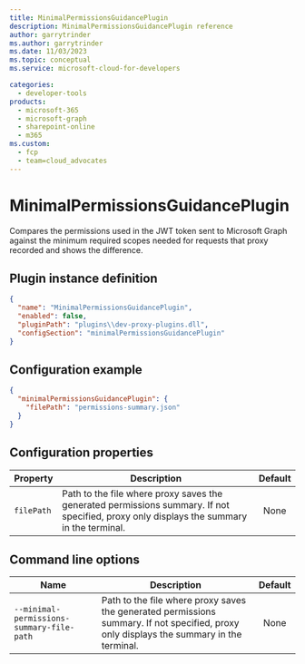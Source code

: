 ```yaml
---
title: MinimalPermissionsGuidancePlugin
description: MinimalPermissionsGuidancePlugin reference
author: garrytrinder
ms.author: garrytrinder
ms.date: 11/03/2023
ms.topic: conceptual
ms.service: microsoft-cloud-for-developers

categories:
  - developer-tools
products:
  - microsoft-365
  - microsoft-graph
  - sharepoint-online
  - m365
ms.custom:
  - fcp
  - team=cloud_advocates
---
```


# MinimalPermissionsGuidancePlugin

Compares the permissions used in the JWT token sent to Microsoft Graph against the minimum required scopes needed for requests that proxy recorded and shows the difference.

## Plugin instance definition

```json
{
  "name": "MinimalPermissionsGuidancePlugin",
  "enabled": false,
  "pluginPath": "plugins\\dev-proxy-plugins.dll",
  "configSection": "minimalPermissionsGuidancePlugin"
}
```

## Configuration example

```json
{
  "minimalPermissionsGuidancePlugin": {
    "filePath": "permissions-summary.json"
  }
}
```

## Configuration properties

| Property | Description | Default |
|----------|-------------|:-------:|
| `filePath` | Path to the file where proxy saves the generated permissions summary. If not specified, proxy only displays the summary in the terminal. | None |

## Command line options

| Name | Description | Default |
|----------|-------------|:-------:|
| `--minimal-permissions-summary-file-path` | Path to the file where proxy saves the generated permissions summary. If not specified, proxy only displays the summary in the terminal. | None |

